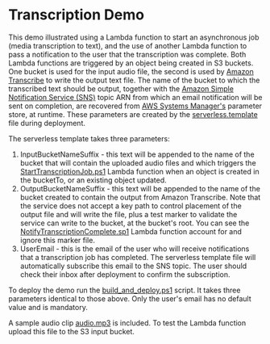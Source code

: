 # Transcription Demo

This demo illustrated using a Lambda function to start an asynchronous job (media transcription to text), and the use of another Lambda function to pass a notification to the user that the transcription was complete. Both Lambda functions are triggered by an object being created in S3 buckets. One bucket is used for the input audio file, the second is used by [Amazon Transcribe](https://aws.amazon.com/transcribe/) to write the output text file. The name of the bucket to which the transcribed text should be output, together with the [Amazon Simple Notification Service (SNS)](https://aws.amazon.com/sns) topic ARN from which an email notification will be sent on completion, are recovered from [AWS Systems Manager's](https://aws.amazon.com/systems-manager/) parameter store, at runtime. These parameters are created by the [serverless.template](./serverless.template) file during deployment.

The serverless template takes three parameters:

1. InputBucketNameSuffix - this text will be appended to the name of the bucket that will contain the uploaded audio files and which triggers the [StartTranscriptionJob.ps1](./StartTranscriptionJob.ps1) Lambda function when an object is created in the bucketTo, or an existing object updated.
1. OutputBucketNameSuffix - this text will be appended to the name of the bucket created to contain the output from Amazon Transcribe. Note that the service does not accept a key path to control placement of the output file and will write the file, plus a test marker to validate the service can write to the bucket, at the bucket's root. You can see the [NotifyTranscriptionComplete.sp1](./NotifyTranscriptionComplete.ps1) Lambda function account for and ignore this marker file.
1. UserEmail - this is the email of the user who will receive notifications that a transcription job has completed. The serverless template file will automatically subscribe this email to the SNS topic. The user should check their inbox after deployment to confirm the subscription.

To deploy the demo run the [build_and_deploy.ps1](./build_and_deploy.ps1) script. It takes three parameters identical to those above. Only the user's email has no default value and is mandatory.

A sample audio clip [audio.mp3](./audio.mp3) is included. To test the Lambda function upload this file to the S3 input bucket.

